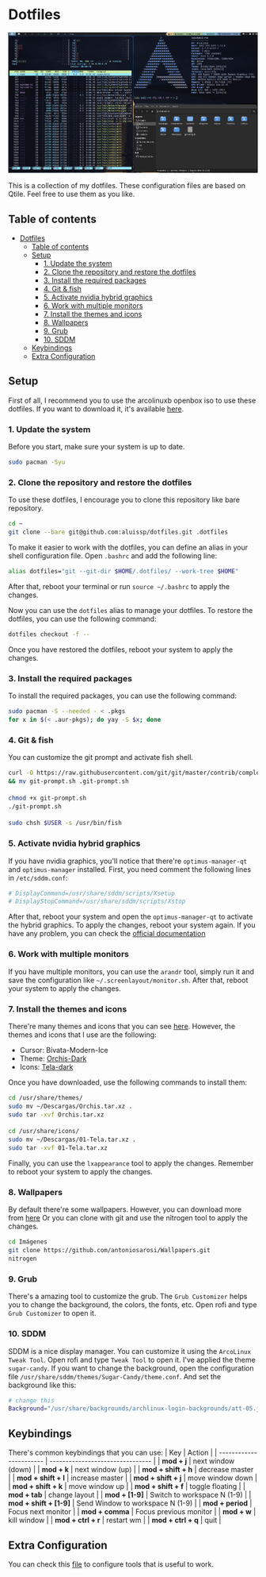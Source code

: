 # Dotfiles

![Qtile screenshot](.files/qtile.png 'Qtile screenshot')

This is a collection of my dotfiles. These configuration files are based on Qtile. Feel free to use them as you like.

## Table of contents

- [Dotfiles](#dotfiles)
  - [Table of contents](#table-of-contents)
  - [Setup](#setup)
    - [1. Update the system](#1-update-the-system)
    - [2. Clone the repository and restore the dotfiles](#2-clone-the-repository-and-restore-the-dotfiles)
    - [3. Install the required packages](#3-install-the-required-packages)
    - [4. Git \& fish](#4-git--fish)
    - [5. Activate nvidia hybrid graphics](#5-activate-nvidia-hybrid-graphics)
    - [6. Work with multiple monitors](#6-work-with-multiple-monitors)
    - [7. Install the themes and icons](#7-install-the-themes-and-icons)
    - [8. Wallpapers](#8-wallpapers)
    - [9. Grub](#9-grub)
    - [10. SDDM](#10-sddm)
  - [Keybindings](#keybindings)
  - [Extra Configuration](#extra-configuration)

## Setup

First of all, I recommend you to use the arcolinuxb openbox iso to use these dotfiles. If you want to download it, it's available [here](https://sourceforge.net/projects/arcolinux-community-editions/files/openbox/).

### 1. Update the system

Before you start, make sure your system is up to date.

```bash
sudo pacman -Syu
```

### 2. Clone the repository and restore the dotfiles

To use these dotfiles, I encourage you to clone this repository like bare repository.

```bash
cd ~
git clone --bare git@github.com:aluissp/dotfiles.git .dotfiles
```

To make it easier to work with the dotfiles, you can define an alias in your shell configuration file.
Open `.bashrc` and add the following line:

```bash
alias dotfiles="git --git-dir $HOME/.dotfiles/ --work-tree $HOME"
```

After that, reboot your terminal or run `source ~/.bashrc` to apply the changes.

Now you can use the `dotfiles` alias to manage your dotfiles. To restore the dotfiles, you can use the following command:

```bash
dotfiles checkout -f --
```

Once you have restored the dotfiles, reboot your system to apply the changes.

### 3. Install the required packages

To install the required packages, you can use the following command:

```bash
sudo pacman -S --needed - < .pkgs
for x in $(< .aur-pkgs); do yay -S $x; done
```

### 4. Git & fish

You can customize the git prompt and activate fish shell.

```bash
curl -O https://raw.githubusercontent.com/git/git/master/contrib/completion/git-prompt.sh \
&& mv git-prompt.sh .git-prompt.sh

chmod +x git-prompt.sh
./git-prompt.sh

sudo chsh $USER -s /usr/bin/fish
```

### 5. Activate nvidia hybrid graphics

If you have nvidia graphics, you'll notice that there're `optimus-manager-qt` and `optimus-manager` installed. First, you need comment the following lines in `/etc/sddm.conf`:

```bash
# DisplayCommand=/usr/share/sddm/scripts/Xsetup
# DisplayStopCommand=/usr/share/sddm/scripts/Xstop
```

After that, reboot your system and open the `optimus-manager-qt` to activate the hybrid graphics.
To apply the changes, reboot your system again.
If you have any problem, you can check the [official documentation](https://github.com/Askannz/optimus-manager?tab=readme-ov-file#kde)

### 6. Work with multiple monitors

If you have multiple monitors, you can use the `arandr` tool, simply run it and save the configuration like `~/.screenlayout/monitor.sh`. After that, reboot your system to apply the changes.

### 7. Install the themes and icons

There're many themes and icons that you can see [here](https://www.gnome-look.org/browse/). However, the themes and icons that I use are the following:

- Cursor: Bivata-Modern-Ice
- Theme: [Orchis-Dark](https://www.pling.com/p/1357889/)
- Icons: [Tela-dark](https://www.pling.com/p/1279924/)

Once you have downloaded, use the following commands to install them:

```bash
cd /usr/share/themes/
sudo mv ~/Descargas/Orchis.tar.xz .
sudo tar -xvf Orchis.tar.xz

cd /usr/share/icons/
sudo mv ~/Descargas/01-Tela.tar.xz .
sudo tar -xvf 01-Tela.tar.xz
```

Finally, you can use the `lxappearance` tool to apply the changes. Remember to reboot your system to apply the changes.

### 8. Wallpapers

By default there're some wallpapers. However, you can download more from [here](https://github.com/antoniosarosi/Wallpapers.git)
Or you can clone with git and use the nitrogen tool to apply the changes.

```bash
cd Imágenes
git clone https://github.com/antoniosarosi/Wallpapers.git
nitrogen
```

### 9. Grub

There's a amazing tool to customize the grub. The `Grub Customizer` helps you to change the background, the colors, the fonts, etc. Open rofi and type `Grub Customizer` to open it.

### 10. SDDM

SDDM is a nice display manager. You can customize it using the `ArcoLinux Tweak Tool`. Open rofi and type `Tweak Tool` to open it. I've applied the theme `sugar-candy`. If you want to change the background, open the configuration file `/usr/share/sddm/themes/Sugar-Candy/theme.conf`. And set the background like this:

```bash
# change this
Background="/usr/share/backgrounds/archlinux-login-backgrounds/att-05.jpg"
```

## Keybindings

There's common keybindings that you can use:
| Key | Action |
| ----------------------- | -------------------------------- |
| **mod + j** | next window (down) |
| **mod + k** | next window (up) |
| **mod + shift + h** | decrease master |
| **mod + shift + l** | increase master |
| **mod + shift + j** | move window down |
| **mod + shift + k** | move window up |
| **mod + shift + f** | toggle floating |
| **mod + tab** | change layout |
| **mod + [1-9]** | Switch to workspace N (1-9) |
| **mod + shift + [1-9]** | Send Window to workspace N (1-9) |
| **mod + period** | Focus next monitor |
| **mod + comma** | Focus previous monitor |
| **mod + w** | kill window |
| **mod + ctrl + r** | restart wm |
| **mod + ctrl + q** | quit |

## Extra Configuration

You can check this [file](.files/extra-config.md) to configure tools that is useful to work.
